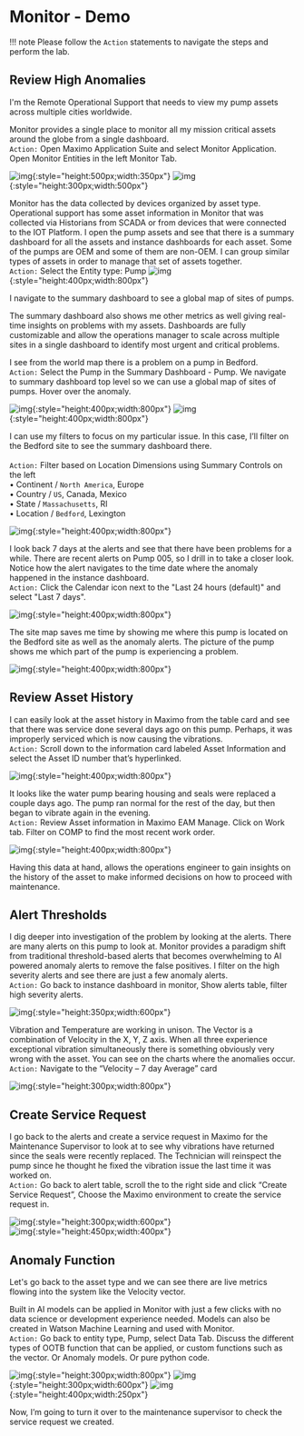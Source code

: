 # Monitor - Demo

!!! note
    Please follow the `Action` statements to navigate the steps and perform the lab.

## Review High Anomalies

I'm the Remote Operational Support that needs to view my pump assets across multiple cities worldwide.

Monitor provides a single place to monitor all my mission critical assets around the globe from a single dashboard.<br>
`Action:` Open Maximo Application Suite and select Monitor Application. Open Monitor Entities in the left Monitor Tab.

![img](/img/apm_fs21/monitor1.png){:style="height:500px;width:350px"}
![img](/img/apm_fs21/monitor_ents.png){:style="height:300px;width:500px"}

Monitor has the data collected by devices organized by asset type. Operational support has some asset information in Monitor that was collected via Historians from SCADA or from devices that were connected to the IOT Platform.
I open the pump assets and see that there is a summary dashboard for all the assets and instance dashboards for each asset.  Some of the pumps are OEM and some of them are non-OEM. I can group similar types of assets in order to manage that set of assets together. <br>
`Action:` Select the Entity type: Pump 
![img](/img/apm_fs21/select_ent.png){:style="height:400px;width:800px"}

I navigate to the summary dashboard to see a global map of sites of pumps.

The summary dashboard also shows me other metrics as well giving real-time insights on problems with my assets.  Dashboards are fully customizable and allow the operations manager to scale across multiple sites in a single dashboard to identify most urgent and critical problems.

I see from the world map there is a problem on a pump in Bedford.<br>
`Action:` Select the Pump in the Summary Dashboard - Pump. We navigate to summary dashboard top level so we can use a global map of sites of pumps. Hover over the anomaly. 

![img](/img/apm_fs21/sum_dash.png){:style="height:400px;width:800px"}
![img](/img/apm_fs21/anom_d.png){:style="height:400px;width:800px"}

I can use my filters to focus on my particular issue.  In this case, I’ll filter on the Bedford site to see the summary dashboard there.<br>  
`Action:` Filter based on Location Dimensions using Summary Controls on the left<br>
•	Continent / `North America`, Europe  
•	Country / `US`, Canada, Mexico   
•	State / `Massachusetts`, RI<br>
•	Location / `Bedford`, Lexington<br>

![img](/img/apm_fs21/summ_controls.png){:style="height:400px;width:800px"}

I look back 7 days at the alerts and see that there have been problems for a while.  There are recent alerts on Pump 005, so I drill in to take a closer look.  Notice how the alert navigates to the time date where the anomaly happened in the instance dashboard.<br>
`Action:` Click the Calendar icon next to the "Last 24 hours (default)" and select "Last 7 days".

![img](/img/apm_fs21/7_days.png){:style="height:400px;width:800px"}

The site map saves me time by showing me where this pump is located on the Bedford site as well as the anomaly alerts.  The picture of the pump shows me which part of the pump is experiencing a problem.

![img](/img/apm_fs21/site_map.png){:style="height:400px;width:800px"}

## Review Asset History

I can easily look at the asset history in Maximo from the table card and see that there was service done several days ago on this pump.  Perhaps, it was improperly serviced which is now causing the vibrations.<br>
`Action:` Scroll down to the information card labeled Asset Information and select the Asset ID number that’s hyperlinked.

![img](/img/apm_fs21/asset_link.png){:style="height:400px;width:800px"}

It looks like the water pump bearing housing and seals were replaced a couple days ago. The pump ran normal for the rest of the day, but then began to vibrate again in the evening.<br>
`Action:` Review Asset information in Maximo EAM Manage. Click on Work tab. Filter on COMP to find the most recent work order.

![img](/img/apm_fs21/comp_wo.png){:style="height:400px;width:800px"}

Having this data at hand, allows the operations engineer to gain insights on the history of the asset to make informed decisions on how to proceed with maintenance.  

## Alert Thresholds
I dig deeper into investigation of the problem by looking at the alerts.  There are many alerts on this pump to look at.  Monitor provides a paradigm shift from traditional threshold-based alerts that becomes overwhelming to AI powered anomaly alerts to remove the false positives.  I filter on the high severity alerts and see there are just a few anomaly alerts.<br>
`Action:` Go back to instance dashboard in monitor, Show alerts table, filter high severity alerts.

![img](/img/apm_fs21/severealerts.png){:style="height:350px;width:600px"}


Vibration and Temperature are working in unison.  The Vector is a combination of Velocity in the X, Y, Z axis.  When all three experience exceptional vibration simultaneously there is something obviously very wrong with the asset.  You can see on the charts where the anomalies occur.
`Action:` Navigate to the “Velocity – 7 day Average” card

![img](/img/apm_fs21/velocitycard.png){:style="height:300px;width:800px"}

## Create Service Request
I go back to the alerts and create a service request in Maximo for the Maintenance Supervisor to look at to see why vibrations have returned since the seals were recently replaced. The Technician will reinspect the pump since he thought he fixed the vibration issue the last time it was worked on.<br>
`Action:` Go back to alert table, scroll the to the right side and click “Create Service Request”, Choose the Maximo environment to create the service request in.

![img](/img/apm_fs21/createSR.png){:style="height:300px;width:600px"}<br>
![img](/img/apm_fs21/srlogistics.png){:style="height:450px;width:400px"}

## Anomaly Function
Let's go back to the asset type and we can see there are live metrics flowing into the system like the Velocity vector.

Built in AI models can be applied in Monitor with just a few clicks with no data science or development experience needed.  Models can also be created in Watson Machine Learning and used with Monitor.<br>
`Action:` Go back to entity type, Pump, select Data Tab. Discuss the different types of OOTB function that can be applied, or custom functions such as the vector. Or Anomaly models. Or pure python code.

![img](/img/apm_fs21/ootbF.png){:style="height:300px;width:800px"}
![img](/img/apm_fs21/ootbf2.png){:style="height:300px;width:600px"}
![img](/img/apm_fs21/ootbf3.png){:style="height:400px;width:250px"}

Now, I’m going to turn it over to the maintenance supervisor to check the service request we created.


